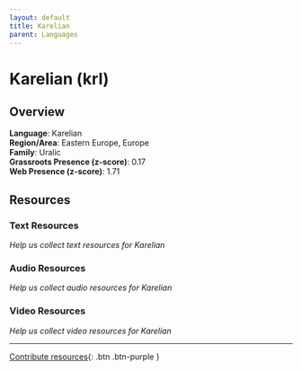 ```yaml
---
layout: default
title: Karelian
parent: Languages
---
```


# Karelian (krl)

## Overview

**Language**: Karelian  
**Region/Area**: Eastern Europe, Europe  
**Family**: Uralic  
**Grassroots Presence (z-score)**: 0.17  
**Web Presence (z-score)**: 1.71  

## Resources

### Text Resources
*Help us collect text resources for Karelian*

### Audio Resources
*Help us collect audio resources for Karelian*

### Video Resources
*Help us collect video resources for Karelian*

---

[Contribute resources](https://forms.office.com/e/1SfLJx3u1r){: .btn .btn-purple }
